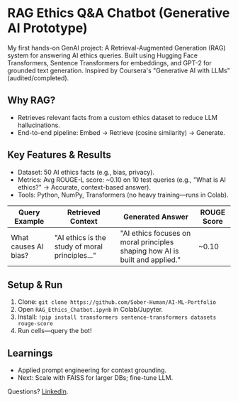 # RAG Ethics Q&A Chatbot (Generative AI Prototype)

My first hands-on GenAI project: A Retrieval-Augmented Generation (RAG) system for answering AI ethics queries. Built using Hugging Face Transformers, Sentence Transformers for embeddings, and GPT-2 for grounded text generation. Inspired by Coursera's "Generative AI with LLMs" (audited/completed).

## Why RAG?
- Retrieves relevant facts from a custom ethics dataset to reduce LLM hallucinations.
- End-to-end pipeline: Embed → Retrieve (cosine similarity) → Generate.

## Key Features & Results
- Dataset: 50 AI ethics facts (e.g., bias, privacy).
- Metrics: Avg ROUGE-L score: ~0.10 on 10 test queries (e.g., "What is AI ethics?" → Accurate, context-based answer).
- Tools: Python, NumPy, Transformers (no heavy training—runs in Colab).

| Query Example | Retrieved Context | Generated Answer | ROUGE Score |
|---------------|-------------------|------------------|-------------|
| What causes AI bias? | "AI ethics is the study of moral principles..." | "AI ethics focuses on moral principles shaping how AI is built and applied." | ~0.10 |

## Setup & Run
1. Clone: `git clone https://github.com/Sober-Human/AI-ML-Portfolio`
2. Open `RAG_Ethics_Chatbot.ipynb` in Colab/Jupyter.
3. Install: `!pip install transformers sentence-transformers datasets rouge-score`
4. Run cells—query the bot!

<image-card alt="Demo" src="demo.gif" ></image-card>  <!-- Add your GIF here -->

## Learnings
- Applied prompt engineering for context grounding.
- Next: Scale with FAISS for larger DBs; fine-tune LLM.

Questions? [LinkedIn](www.linkedin.com/in/soberhuman).
